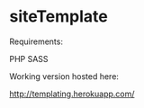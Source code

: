 siteTemplate
==========

Requirements:

PHP
SASS

Working version hosted here:

http://templating.herokuapp.com/